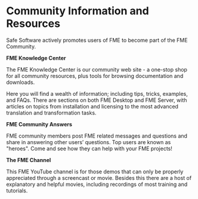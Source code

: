 # Community Information and Resources

Safe Software actively promotes users of FME to become part of the FME Community.

**FME Knowledge Center**

The FME Knowledge Center is our community web site - a one-stop shop for all community resources, plus tools for browsing documentation and downloads.

Here you will find a wealth of information; including tips, tricks, examples, and FAQs. There are sections on both FME Desktop and FME Server, with articles on topics from installation and licensing to the most advanced translation and transformation tasks.

**FME Community Answers**

FME community members post FME related messages and questions and share in answering other users’ questions. Top users are known as "heroes". Come and see how they can help with your FME projects!

**The FME Channel**

This FME YouTube channel is for those demos that can only be properly appreciated through a screencast or movie.
Besides this there are a host of explanatory and helpful movies, including recordings of most training and tutorials.